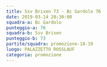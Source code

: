 ```yaml
---
title: Ssv Brixen 73 - Bc Gardolo 76
date: 2019-03-14 20:30:00
squadra-a: Bc Gardolo
punteggio-a: 76
squadra-b: Ssv Brixen
punteggio-b: 73
partite/squadra: promozione-18-19
luogo: PALAZZETTO ROSSLAUF
categoria: promozione
---
```

